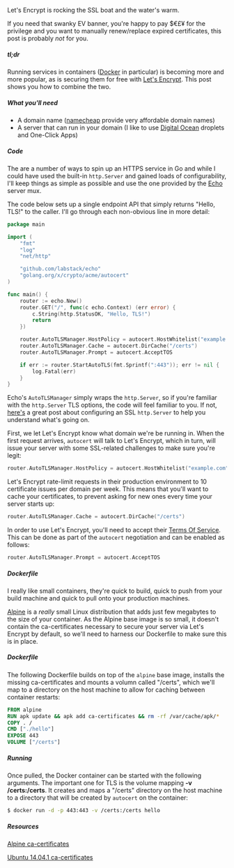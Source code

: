 Let's Encrypt is rocking the SSL boat and the water's warm.

If you need that swanky EV banner, you're happy to pay $€£¥‎ for the privilege and you want to manually renew/replace expired certificates, this post is probably *not* for you.

##### tl;dr

Running services in containers ([Docker](https://www.docker.com) in particular) is becoming more and more popular, as is securing them for free with [Let's Encrypt](https://letsencrypt.org).  This post shows you how to combine the two.

##### What you'll need

* A domain name ([namecheap](http://namecheap.com) provide very affordable domain names)
* A server that can run in your domain (I like to use [Digital Ocean](http://digitalocean.com) droplets and One-Click Apps)

##### Code

The are a number of ways to spin up an HTTPS service in Go and while I could have used the built-in `http.Server` and gained loads of configurability, I'll keep things as simple as possible and use the one provided by the [Echo](https://echo.labstack.com) server mux.

The code below sets up a single endpoint API that simply returns "Hello, TLS!" to the caller.  I'll go through each non-obvious line in more detail:

``` go
package main

import (
	"fmt"
	"log"
	"net/http"

	"github.com/labstack/echo"
	"golang.org/x/crypto/acme/autocert"
)

func main() {
	router := echo.New()
	router.GET("/", func(c echo.Context) (err error) {
		c.String(http.StatusOK, "Hello, TLS!")
		return
	})

	router.AutoTLSManager.HostPolicy = autocert.HostWhitelist("example.com")
	router.AutoTLSManager.Cache = autocert.DirCache("/certs")
	router.AutoTLSManager.Prompt = autocert.AcceptTOS

	if err := router.StartAutoTLS(fmt.Sprintf(":443")); err != nil {
		log.Fatal(err)
	}
}
```

Echo's `AutoTLSManager` simply wraps the `http.Server`, so if you're familiar with the `http.Server` TLS options, the code will feel familiar to you.  If not, [here's](https://blog.cloudflare.com/exposing-go-on-the-internet/) a great post about configuring an SSL `http.Server` to help you understand what's going on.

First, we let Let's Encrypt know what domain we're be running in.  When the first request arrives, `autocert` will talk to Let's Encrypt, which in turn, will issue your server with some SSL-related challenges to make sure you're legit:

``` go
router.AutoTLSManager.HostPolicy = autocert.HostWhitelist("example.com")
```

Let's Encrypt rate-limit requests in their production environment to 10 certificate issues per domain per week.  This means that you'll want to cache your certificates, to prevent asking for new ones every time your server starts up:

``` go
router.AutoTLSManager.Cache = autocert.DirCache("/certs")
```

In order to use Let's Encrypt, you'll need to accept their [Terms Of Service](https://community.letsencrypt.org/tos).  This can be done as part of the `autocert` negotiation and can be enabled as follows:

``` go
router.AutoTLSManager.Prompt = autocert.AcceptTOS
```

##### Dockerfile

I really like small containers, they're quick to build, quick to push from your build machine and quick to pull onto your production machines.

[Alpine](https://alpinelinux.org) is a *really* small Linux distribution that adds just few megabytes to the size of your container.  As the Alpine base image is so small, it doesn't contain the ca-certificates necessary to secure your server via Let's Encrypt by default, so we'll need to harness our Dockerfile to make sure this is in place.

##### Dockerfile

The following Dockerfile builds on top of the `alpine` base image, installs the missing ca-certificates and mounts a volumn called "/certs", which we'll map to a directory on the host machine to allow for caching between container restarts:

``` Dockerfile
FROM alpine
RUN apk update && apk add ca-certificates && rm -rf /var/cache/apk/*
COPY . /
CMD ["./hello"]
EXPOSE 443
VOLUME ["/certs"]
```

##### Running

Once pulled, the Docker container can be started with the following arguments.  The important one for TLS is the volume mapping **-v /certs:/certs**.  It creates and maps a "/certs" directory on the host machine to a directory that will be created by `autocert` on the container:

``` bash
$ docker run -d -p 443:443 -v /certs:/certs hello
```

##### Resources

[Alpine ca-certificates](https://github.com/octoblu/docker-alpine-ca-certificates/blob/master/Dockerfile)

[Ubuntu 14.04.1 ca-certificates](http://blog.cloud66.com/x509-error-when-using-https-inside-a-docker-container/)